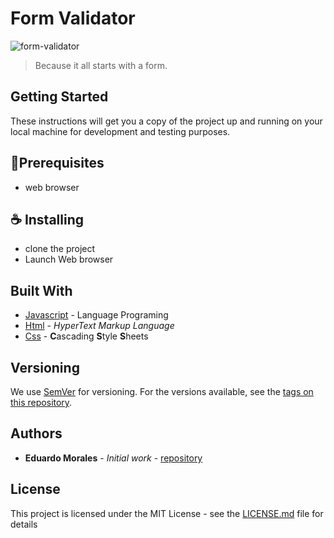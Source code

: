 # Form Validator

<img src="https://i.ibb.co/DGWFYsF/form-validator.gif" alt="form-validator" border="0">

> Because it all starts with a form.



## Getting Started

These instructions will get you a copy of the project up and running on your local machine for development and testing purposes. 

## 🚀Prerequisites

* web browser 

## ☕ Installing

* clone the project
* Launch Web browser

##  Built With

* [Javascript](https://developer.mozilla.org/es/docs/Web/JavaScript) - Language Programing
* [Html](https://developer.mozilla.org/es/docs/Web/HTML) -  *HyperText Markup Language*
* [Css](https://developer.mozilla.org/es/docs/Web/CSS) -  **C**ascading **S**tyle **S**heets



## Versioning

We use [SemVer](http://semver.org/) for versioning. For the versions available, see the [tags on this repository](https://github.com/your/project/tags). 

## Authors

* **Eduardo Morales** - *Initial work* - [repository](https://github.com/spiderbbc)



## License

This project is licensed under the MIT License - see the [LICENSE.md](LICENSE.md) file for details
